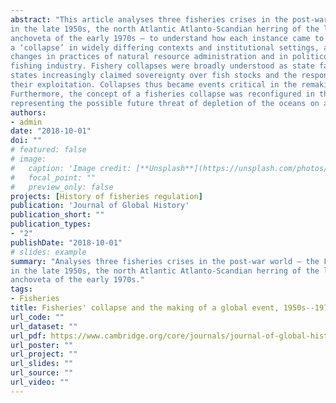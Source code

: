 ```yaml
---
abstract: "This article analyses three fisheries crises in the post-war world – the Far East Asian Kamchatka salmon
in the late 1950s, the north Atlantic Atlanto-Scandian herring of the late 1960s, and the Peruvian
anchoveta of the early 1970s – to understand how each instance came to be understood as
a ‘collapse’ in widely differing contexts and institutional settings, and how these crises led to
changes in practices of natural resource administration and in politico-economic structures of the
fishing industry. Fishery collapses were broadly understood as state failures and, in response, individual
states increasingly claimed sovereignty over fish stocks and the responsibility to administer
their exploitation. Collapses thus became events critical in the remaking of management regimes.
Furthermore, the concept of a fisheries collapse was reconfigured in the 1970s into a global issue,
representing the possible future threat of depletion of the oceans on a planetary scale."
authors:
- admin
date: "2018-10-01"
doi: ""
# featured: false
# image:
#   caption: 'Image credit: [**Unsplash**](https://unsplash.com/photos/jdD8gXaTZsc)'
#   focal_point: ""
#   preview_only: false
projects: [History of fisheries regulation]
publication: 'Journal of Global History'
publication_short: ""
publication_types:
- "2"
publishDate: "2018-10-01"
# slides: example
summary: "Analyses three fisheries crises in the post-war world – the Far East Asian Kamchatka salmon
in the late 1950s, the north Atlantic Atlanto-Scandian herring of the late 1960s, and the Peruvian
anchoveta of the early 1970s."
tags:
- Fisheries
title: Fisheries' collapse and the making of a global event, 1950s--1970s
url_code: ""
url_dataset: ""
url_pdf: https://www.cambridge.org/core/journals/journal-of-global-history/article/fisheries-collapse-and-the-making-of-a-global-event-1950s1970s/AB194DC3E92CCD7A7379F4206E059D63
url_poster: ""
url_project: ""
url_slides: ""
url_source: ""
url_video: ""
---
```



